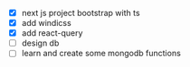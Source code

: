 - [x] next js project bootstrap with ts
- [x] add windicss
- [x] add react-query
- [ ] design db
- [ ] learn and create some mongodb functions
